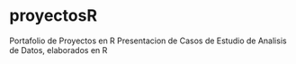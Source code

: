 # proyectosR
Portafolio de Proyectos en R
Presentacion de Casos de Estudio de Analisis de Datos, elaborados en R
